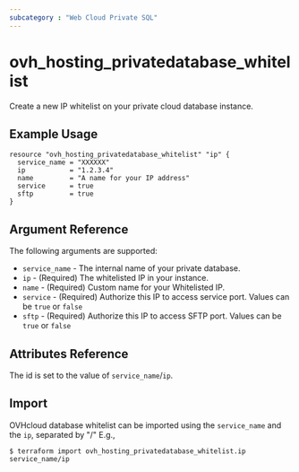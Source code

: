 ```yaml
---
subcategory : "Web Cloud Private SQL"
---
```


# ovh_hosting_privatedatabase_whitelist

Create a new IP whitelist on your private cloud database instance.

## Example Usage

```hcl
resource "ovh_hosting_privatedatabase_whitelist" "ip" {
  service_name = "XXXXXX"
  ip           = "1.2.3.4"
  name         = "A name for your IP address"
  service      = true
  sftp         = true
}
```

## Argument Reference

The following arguments are supported:

* `service_name` - The internal name of your private database.
* `ip` - (Required) The whitelisted IP in your instance.
* `name` - (Required) Custom name for your Whitelisted IP.
* `service` - (Required) Authorize this IP to access service port. Values can be `true` or `false`
* `sftp` - (Required) Authorize this IP to access SFTP port. Values can be `true` or `false`

## Attributes Reference

The id is set to the value of `service_name`/`ip`.

## Import

OVHcloud database whitelist can be imported using the `service_name` and the `ip`, separated by "/" E.g.,

```
$ terraform import ovh_hosting_privatedatabase_whitelist.ip service_name/ip
```